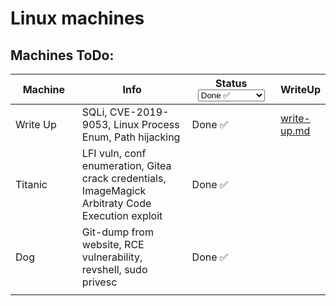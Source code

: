 # Linux machines

## Machines ToDo:

<table data-full-width="true"><thead><tr><th width="144">Machine</th><th width="292">Info</th><th width="167">Status<select><option value="px9G7RZWlPB3" label="Done ✅" color="blue"></option><option value="HDqn4eD2iuCn" label="ToDo 🔘" color="blue"></option><option value="FrjleeYLfROh" label="In progress 🎮" color="blue"></option></select></th><th data-type="content-ref">WriteUp</th></tr></thead><tbody><tr><td>Write Up</td><td>SQLi, CVE-2019-9053, Linux Process Enum, Path hijacking</td><td><span data-option="px9G7RZWlPB3">Done ✅</span></td><td><a href="write-up.md">write-up.md</a></td></tr><tr><td>Titanic</td><td>LFI vuln, conf enumeration, Gitea crack credentials, ImageMagick Arbitraty Code Execution exploit </td><td><span data-option="px9G7RZWlPB3">Done ✅</span></td><td></td></tr><tr><td>Dog</td><td>Git-dump from website, RCE vulnerability, revshell, sudo privesc</td><td><span data-option="px9G7RZWlPB3">Done ✅</span></td><td></td></tr><tr><td></td><td></td><td></td><td></td></tr></tbody></table>




